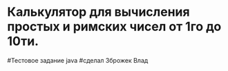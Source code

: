 # Калькулятор для вычисления простых и римских чисел от 1го до 10ти. 
#Тестовое задание java
#сделал Зброжек Влад
